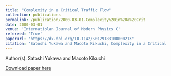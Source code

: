 ```yaml
---
title: "Complexity in a Critical Traffic Flow"
collection: publications
permalink: /publication/2000-03-01-Complexity%20in%20a%20Crit
date: 2000-03-01
venue: 'Internatiolan Journal of Modern Physics C'
refereed: 'True'
paperurl: 'https://dx.doi.org/10.1142/S0129183100000213'
citation: 'Satoshi Yukawa and Macoto Kikuchi, Complexity in a Critical Traffic Flow, Internatiolan Journal of Modern Physics C, <b>11</b>, 221-231, (2000)'
---
```


Author(s): Satoshi Yukawa and Macoto Kikuchi


<a href='https://dx.doi.org/10.1142/S0129183100000213'>Download paper here</a>
